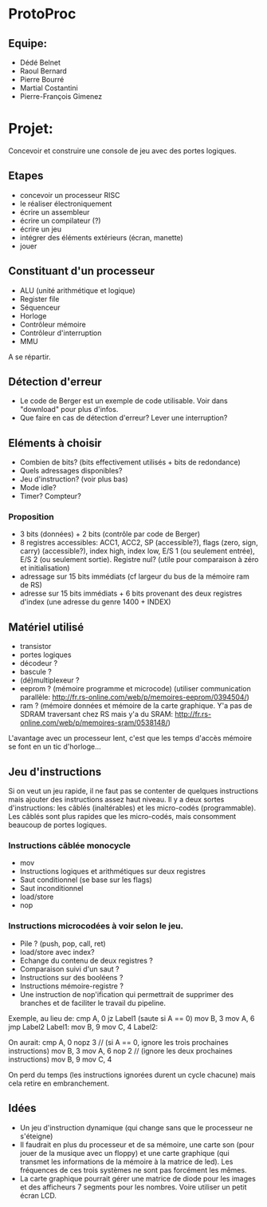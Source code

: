 # ProtoProc #

## Equipe: ##
- Dédé Belnet
- Raoul Bernard
- Pierre Bourré
- Martial Costantini
- Pierre-François Gimenez

# Projet: #
Concevoir et construire une console de jeu avec des portes logiques.

## Etapes ##
- concevoir un processeur RISC
- le réaliser électroniquement
- écrire un assembleur
- écrire un compilateur (?)
- écrire un jeu
- intégrer des éléments extérieurs (écran, manette)
- jouer

## Constituant d'un processeur ##
- ALU (unité arithmétique et logique)
- Register file
- Séquenceur
- Horloge
- Contrôleur mémoire
- Contrôleur d'interruption
- MMU

A se répartir.

## Détection d'erreur ##
- Le code de Berger est un exemple de code utilisable. Voir dans "download" pour plus d'infos.
- Que faire en cas de détection d'erreur? Lever une interruption?

## Eléments à choisir ##
- Combien de bits? (bits effectivement utilisés + bits de redondance)
- Quels adressages disponibles?
- Jeu d'instruction? (voir plus bas)
- Mode idle?
- Timer? Compteur?

### Proposition ###
- 3 bits (données) + 2 bits (contrôle par code de Berger)
- 8 registres accessibles: ACC1, ACC2, SP (accessible?), flags (zero, sign, carry) (accessible?), index high, index low, E/S 1 (ou seulement entrée), E/S 2 (ou seulement sortie). Registre nul? (utile pour comparaison à zéro et initialisation)
- adressage sur 15 bits immédiats (cf largeur du bus de la mémoire ram de RS)
- adresse sur 15 bits immédiats + 6 bits provenant des deux registres d'index (une adresse du genre 1400 + INDEX)


## Matériel utilisé ##
- transistor
- portes logiques
- décodeur ?
- bascule ?
- (dé)multiplexeur ?
- eeprom ? (mémoire programme et microcode) (utiliser communication parallèle: http://fr.rs-online.com/web/p/memoires-eeprom/0394504/)
- ram ? (mémoire données et mémoire de la carte graphique. Y'a pas de SDRAM traversant chez RS mais y'a du SRAM: http://fr.rs-online.com/web/p/memoires-sram/0538148/)

L'avantage avec un processeur lent, c'est que les temps d'accès mémoire se font en un tic d'horloge...

## Jeu d'instructions ##
Si on veut un jeu rapide, il ne faut pas se contenter de quelques instructions mais ajouter des instructions assez haut niveau.
Il y a deux sortes d'instructions: les câblés (inaltérables) et les micro-codés (programmable).
Les câblés sont plus rapides que les micro-codés, mais consomment beaucoup de portes logiques.

### Instructions câblée monocycle ###
- mov
- Instructions logiques et arithmétiques sur deux registres
- Saut conditionnel (se base sur les flags)
- Saut inconditionnel
- load/store
- nop

### Instructions microcodées à voir selon le jeu. ###
- Pile ? (push, pop, call, ret)
- load/store avec index?
- Echange du contenu de deux registres ?
- Comparaison suivi d'un saut ?
- Instructions sur des booléens ?
- Instructions mémoire-registre ?
- Une instruction de nop'ification qui permettrait de supprimer des branches et de faciliter le travail du pipeline.

Exemple, au lieu de:
    cmp A, 0
    jz Label1 (saute si A == 0)
    mov B, 3
    mov A, 6
    jmp Label2
Label1:
    mov B, 9
    mov C, 4
Label2:

On aurait:
    cmp A, 0
    nopz 3 // (si A == 0, ignore les trois prochaines instructions)
    mov B, 3
    mov A, 6
    nop 2  // (ignore les deux prochaines instructions)
    mov B, 9
    mov C, 4

On perd du temps (les instructions ignorées durent un cycle chacune) mais cela retire en embranchement.

## Idées ##
- Un jeu d'instruction dynamique (qui change sans que le processeur ne s'éteigne)
- Il faudrait en plus du processeur et de sa mémoire, une carte son (pour jouer de la musique avec un floppy) et une carte graphique (qui transmet les informations de la mémoire à la matrice de led). Les fréquences de ces trois systèmes ne sont pas forcément les mêmes.
- La carte graphique pourrait gérer une matrice de diode pour les images et des afficheurs 7 segments pour les nombres. Voire utiliser un petit écran LCD.